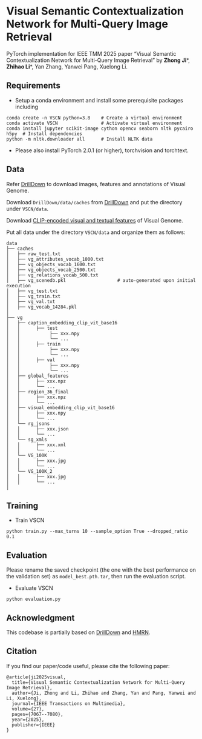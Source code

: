 # Visual Semantic Contextualization Network for Multi-Query Image Retrieval
PyTorch implementation for IEEE TMM 2025 paper “Visual Semantic Contextualization Network for Multi-Query Image Retrieval” by **Zhong Ji***, **Zhihao Li***, Yan Zhang, Yanwei Pang, Xuelong Li.
## Requirements
- Setup a conda environment and install some prerequisite packages including
```
conda create -n VSCN python=3.8    # Create a virtual environment
conda activate VSCN         	   # Activate virtual environment
conda install jupyter scikit-image cython opencv seaborn nltk pycairo h5py  # Install dependencies
python -m nltk.downloader all	   # Install NLTK data
```
- Please also install PyTorch 2.0.1 (or higher), torchvision and torchtext.
## Data
Refer [DrillDown](https://github.com/uvavision/DrillDown) to download images, features and annotations of Visual Genome.

Download `DrillDown/data/caches` from [DrillDown](https://github.com/uvavision/DrillDown) and put the directory under `VSCN/data`.

Download [CLIP-encoded visual and textual features](https://drive.google.com/drive/folders/1GySNYatVjhx5EJl-EnyIojmD90Ibs4bn?usp=sharing) of Visual Genome.

Put all data under the directory `VSCN/data` and organize them as follows:
```
data
├── caches
│   ├── raw_test.txt 
│   ├── vg_attributes_vocab_1000.txt
│   ├── vg_objects_vocab_1600.txt 
│   ├── vg_objects_vocab_2500.txt 
│   ├── vg_relations_vocab_500.txt 
│   ├── vg_scenedb.pkl                   # auto-generated upon initial execution
│   ├── vg_test.txt 
│   ├── vg_train.txt 
│   ├── vg_val.txt 
│   ├── vg_vocab_14284.pkl  
│   
├── vg
│   ├── caption_embedding_clip_vit_base16   
│   │      ├── test  
│   │           ├── xxx.npy
│   │           └── ...
│   │      ├── train 
│   │           ├── xxx.npy
│   │           └── ...
│   │      ├── val   
│   │           ├── xxx.npy
│   │           └── ...
│   ├── global_features 
│   │      ├── xxx.npz
│   │      └── ... 
│   ├── region_36_final   
│   │      ├── xxx.npz
│   │      └── ...
│   ├── visual_embedding_clip_vit_base16   
│   │      ├── xxx.npy
│   │      └── ... 
│   └── rg_jsons 
│   │      ├── xxx.json
│   │      └── ... 
│   └── sg_xmls
│   │      ├── xxx.xml
│   │      └── ... 
│   └── VG_100K
│   │      ├── xxx.jpg
│   │      └── ...
│   └── VG_100K_2
│   │      ├── xxx.jpg
│   │      └── ...
│
```
## Training
- Train VSCN
```
python train.py --max_turns 10 --sample_option True --dropped_ratio 0.1
```
## Evaluation
Please rename the saved checkpoint (the one with the best performance on the validation set) as `model_best.pth.tar`, then run the evaluation script.

- Evaluate VSCN
```
python evaluation.py
```
## Acknowledgment
This codebase is partially based on [DrillDown](https://github.com/uvavision/DrillDown) and [HMRN](https://github.com/zhli-cs/HMRN).

## Citation
If you find our paper/code useful, please cite the following paper:
```
@article{ji2025visual,
  title={Visual Semantic Contextualization Network for Multi-Query Image Retrieval},
  author={Ji, Zhong and Li, Zhihao and Zhang, Yan and Pang, Yanwei and Li, Xuelong},
  journal={IEEE Transactions on Multimedia},
  volume={27},
  pages={7067--7080},
  year={2025},
  publisher={IEEE}
}
```
